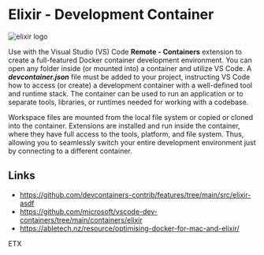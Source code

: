 # Elixir - Development Container

![elixir logo](https://elixir-lang.org/images/logo/logo.png)

Use with the Visual Studio (VS) Code **Remote - Containers** extension to create a full-featured Docker container development environment.  You can open any folder inside (or mounted into) a container and utilize VS Code.  A ***devcontainer.json*** file must be added to your project, instructing VS Code how to access (or create) a development container with a well-defined tool and runtime stack.  The container can be used to run an application or to separate tools, libraries, or runtimes needed for working with a codebase.

Workspace files are mounted from the local file system or copied or cloned into the container.  Extensions are installed and run inside the container, where they have full access to the tools, platform, and file system.  Thus, allowing you to seamlessly switch your entire development environment just by connecting to a different container.

## Links

- <https://github.com/devcontainers-contrib/features/tree/main/src/elixir-asdf>
- <https://github.com/microsoft/vscode-dev-containers/tree/main/containers/elixir>
- <https://abletech.nz/resource/optimising-docker-for-mac-and-elixir/>

ETX
